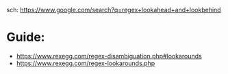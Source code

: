 sch: https://www.google.com/search?q=regex+lookahead+and+lookbehind

# Guide:
- https://www.rexegg.com/regex-disambiguation.php#lookarounds
- https://www.rexegg.com/regex-lookarounds.php
